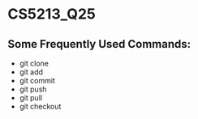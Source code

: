 # CS5213_Q25

## Some Frequently Used Commands:
- git clone
- git add
- git commit 
- git push
- git pull
- git checkout
